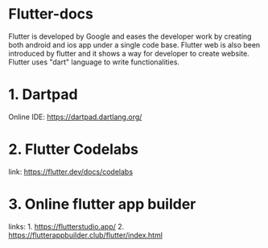 # Flutter-docs
  Flutter is developed by Google and eases the developer work by creating both android and ios app under a single code base.
  Flutter web is also been introduced by flutter and it shows a way for developer to create website.
  Flutter uses "dart" language to write functionalities. 
# 1. Dartpad
  Online IDE: https://dartpad.dartlang.org/
# 2. Flutter Codelabs
  link: https://flutter.dev/docs/codelabs
# 3. Online flutter app builder
  links: 
    1. https://flutterstudio.app/
    2. https://flutterappbuilder.club/flutter/index.html
  
